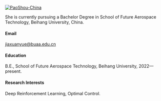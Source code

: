

[![PaoShou-China](https://img.shields.io/badge/PaoShou_China-github-blue?logo=github)](https://github.com/PaoShou-China)

She is currently pursuing a Bachelor Degree in School of Future Aerospace Technology, Beihang University, China.

#### Email
jiaxuanyue@buaa.edu.cn

#### Education
B.E., School of Future Aerospace Technology, Beihang University, 2022—present.

#### Research Interests
Deep Reinforcement Learning, Optimal Control.

